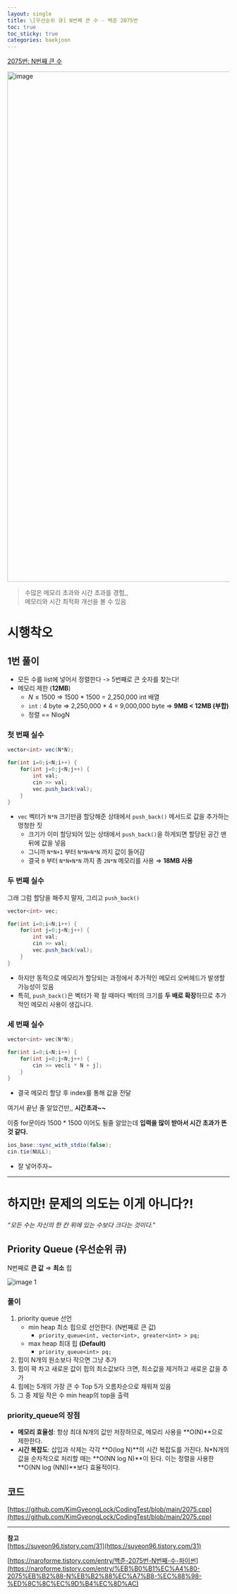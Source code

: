 ```yaml
---
layout: single
title: \[우선순위 큐] N번째 큰 수 - 백준 2075번
toc: true
toc_sticky: true
categories: baekjoon
---
```


[2075번: N번째 큰 수](https://www.acmicpc.net/problem/2075)

<img width="1154" alt="image" src="https://github.com/user-attachments/assets/2203c159-6519-416b-a598-4ac271f991ba">

> 수많은 메모리 초과와 시간 초과를 경험,,<br>
> 메모리와 시간 최적화 개선을 볼 수 있음

# 시행착오

## 1번 풀이

- 모든 수를 list에 넣어서 정렬한다 -> 5번째로 큰 숫자를 찾는다!
- 메모리 제한 (**12MB**)
    - $N ≤ 1500$ ⇒ 1500 * 1500 = 2,250,000 int 배열
    - `int` : 4 byte ⇒ 2,250,000 * 4 = 9,000,000 byte => **9MB < 12MB (부합)**<br>
    - 정렬 == NlogN

### **첫 번째 실수**

```java
vector<int> vec(N*N);

for(int i=0;i<N;i++) {
    for(int j=0;j<N;j++) {
        int val;
        cin >> val;
        vec.push_back(val);
    }
}
```

- `vec` 벡터가 `N*N` 크기만큼 할당해준 상태에서 `push_back()` 메서드로 값을 추가하는 멍청한 짓
    - 크기가 이미 할당되어 있는 상태에서 `push_back()`을 하게되면 할당된 공간 맨 뒤에 값을 넣음
    - 그니까 `N*N+1` 부터 `N*N+N*N` 까지 값이 들어감
    - 결국 `0` 부터 `N*N+N*N` 까지 총 `2N*N` 메모리를 사용 ⇒ **18MB 사용**

### **두 번째 실수**

그래 그럼 할당을 해주지 말자, 그리고 `push_back()`

```java
vector<int> vec;

for(int i=0;i<N;i++) {
    for(int j=0;j<N;j++) {
        int val;
        cin >> val;
        vec.push_back(val);
    }
}
```

- 하지만 동적으로 메모리가 할당되는 과정에서 추가적인 메모리 오버헤드가 발생할 가능성이 있음
- 특히, `push_back()`은 벡터가 꽉 찰 때마다 벡터의 크기를 **두 배로 확장**하므로 추가적인 메모리 사용이 생깁니다.

### **세 번째 실수**

```cpp
vector<int> vec(N*N);

for(int i=0;i<N;i++) {
    for(int j=0;j<N;j++) {
        cin >> vec[i * N + j];           
    }
}
```

- 결국 메모리 할당 후 index를 통해 값을 전달

여기서 끝난 줄 알았건만,, **시간초과~~**

이중 for문이라 1500 * 1500 이어도 될줄 알았는데 **입력을 많이 받아서 시간 초과가 뜬 것 같다.**

```java
ios_base::sync_with_stdio(false);
cin.tie(NULL);
```

- 잘 넣어주자~

---

# 하지만! 문제의 의도는 이게 아니다?!

*“모든 수는 자신의 한 칸 위에 있는 수보다 크다는 것이다.”*

## **Priority Queue (우선순위 큐)**

N번째로 **큰 값** ⇒ **최소** 힙

![image 1](https://github.com/user-attachments/assets/fefa8f26-1f6b-49c0-bc19-42852d527940)

### 풀이

1. priority queue 선언
    - min heap 최소 힙으로 선언한다. (N번째로 큰 값)
        - `priority_queue<int, vector<int>, greater<int> > pq;`
    - max heap 최대 힙 **(Default)**
        - `priority_queue<int> pq;`
2. 힙이 N개의 원소보다 작으면 그냥 추가
3. 힙이 꽉 차고 새로운 값이 힙의 최소값보다 크면, 최소값을 제거하고 새로운 값을 추가
4. 힙에는 5개의 가장 큰 수 Top 5가 오름차순으로 채워져 있음
5. 그 중 제일 작은 수 min heap의 top을 출력

### priority_queue의 장점
* **메모리 효율성**: 항상 최대 N개의 값만 저장하므로, 메모리 사용을 **O(N)**으로 제한한다.
* **시간 복잡도**: 삽입과 삭제는 각각 **O(log N)**의 시간 복잡도를 가진다. N*N개의 값을 순차적으로 처리할 때는 **O(NN log N)**이 된다. 이는 정렬을 사용한 **O(NN log (NN))**보다 효율적이다.

## 코드

[https://github.com/KimGyeongLock/CodingTest/blob/main/2075.cpp](https://github.com/KimGyeongLock/CodingTest/blob/main/2075.cpp)

----
**참고** <br>
[https://suyeon96.tistory.com/31](https://suyeon96.tistory.com/31)

[https://naroforme.tistory.com/entry/백준-2075번-N번째-수-파이썬](https://naroforme.tistory.com/entry/%EB%B0%B1%EC%A4%80-2075%EB%B2%88-N%EB%B2%88%EC%A7%B8-%EC%88%98-%ED%8C%8C%EC%9D%B4%EC%8D%AC)
